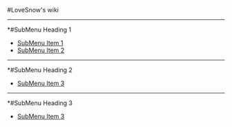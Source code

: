 #LoveSnow's wiki
- - - -
*#SubMenu Heading 1
* [SubMenu Item 1](webbase.md)
* [SubMenu Item 2](subitem2.md)
- - - -
*#SubMenu Heading 2
* [SubMenu Item 3](subitem3.md)
- - - -
*#SubMenu Heading 3
* [SubMenu Item 3](subitem3.md)
